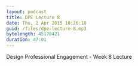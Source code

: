 ```yaml
---
layout: podcast
title: DPE Lecture 8
date: Thu, 2 Apr 2015 10:26:10
guid: /files/dpe-lecture-8.mp3
bytelength: 45170421
duration: 47:01
---
```


Design Professional Engagement - Week 8 Lecture